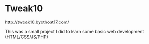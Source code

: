 # Tweak10
http://tweak10.byethost17.com/

This was a small project I did to learn some basic web development (HTML/CSS/JS/PHP)
